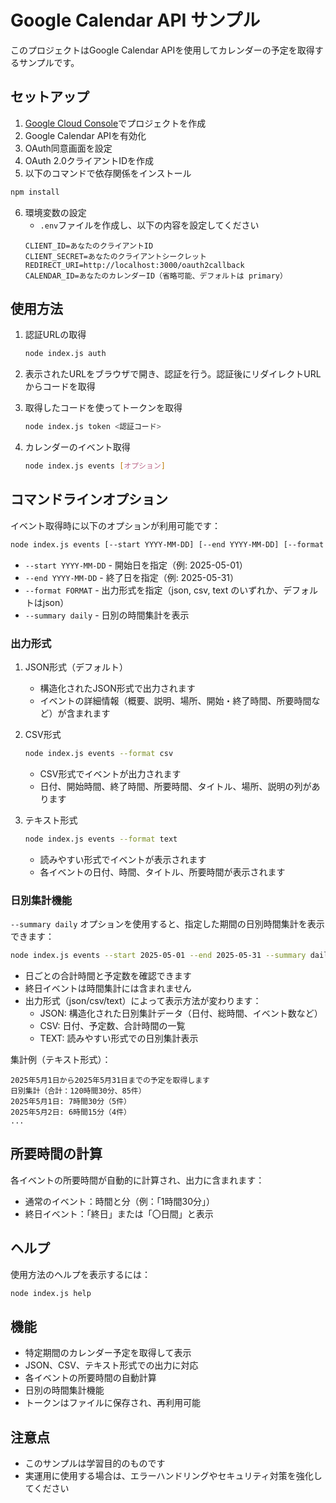 # Google Calendar API サンプル

このプロジェクトはGoogle Calendar APIを使用してカレンダーの予定を取得するサンプルです。

## セットアップ

1. [Google Cloud Console](https://console.cloud.google.com/)でプロジェクトを作成
2. Google Calendar APIを有効化
3. OAuth同意画面を設定
4. OAuth 2.0クライアントIDを作成
5. 以下のコマンドで依存関係をインストール

```bash
npm install
```

6. 環境変数の設定
   - `.env`ファイルを作成し、以下の内容を設定してください
   ```
   CLIENT_ID=あなたのクライアントID
   CLIENT_SECRET=あなたのクライアントシークレット
   REDIRECT_URI=http://localhost:3000/oauth2callback
   CALENDAR_ID=あなたのカレンダーID（省略可能、デフォルトは primary）
   ```

## 使用方法

1. 認証URLの取得
   ```bash
   node index.js auth
   ```

2. 表示されたURLをブラウザで開き、認証を行う。認証後にリダイレクトURLからコードを取得

3. 取得したコードを使ってトークンを取得
   ```bash
   node index.js token <認証コード>
   ```

4. カレンダーのイベント取得
   ```bash
   node index.js events [オプション]
   ```

## コマンドラインオプション

イベント取得時に以下のオプションが利用可能です：

```bash
node index.js events [--start YYYY-MM-DD] [--end YYYY-MM-DD] [--format json|csv|text] [--summary daily]
```

- `--start YYYY-MM-DD` - 開始日を指定（例: 2025-05-01）
- `--end YYYY-MM-DD` - 終了日を指定（例: 2025-05-31）
- `--format FORMAT` - 出力形式を指定（json, csv, text のいずれか、デフォルトはjson）
- `--summary daily` - 日別の時間集計を表示

### 出力形式

1. JSON形式（デフォルト）
   - 構造化されたJSON形式で出力されます
   - イベントの詳細情報（概要、説明、場所、開始・終了時間、所要時間など）が含まれます

2. CSV形式
   ```bash
   node index.js events --format csv
   ```
   - CSV形式でイベントが出力されます
   - 日付、開始時間、終了時間、所要時間、タイトル、場所、説明の列があります

3. テキスト形式
   ```bash
   node index.js events --format text
   ```
   - 読みやすい形式でイベントが表示されます
   - 各イベントの日付、時間、タイトル、所要時間が表示されます

### 日別集計機能

`--summary daily` オプションを使用すると、指定した期間の日別時間集計を表示できます：

```bash
node index.js events --start 2025-05-01 --end 2025-05-31 --summary daily --format text
```

- 日ごとの合計時間と予定数を確認できます
- 終日イベントは時間集計には含まれません
- 出力形式（json/csv/text）によって表示方法が変わります：
  - JSON: 構造化された日別集計データ（日付、総時間、イベント数など）
  - CSV: 日付、予定数、合計時間の一覧
  - TEXT: 読みやすい形式での日別集計表示

集計例（テキスト形式）：
```
2025年5月1日から2025年5月31日までの予定を取得します
日別集計（合計：120時間30分、85件）
2025年5月1日: 7時間30分（5件）
2025年5月2日: 6時間15分（4件）
...
```

## 所要時間の計算

各イベントの所要時間が自動的に計算され、出力に含まれます：
- 通常のイベント：時間と分（例：「1時間30分」）
- 終日イベント：「終日」または「〇日間」と表示

## ヘルプ

使用方法のヘルプを表示するには：

```bash
node index.js help
```

## 機能

- 特定期間のカレンダー予定を取得して表示
- JSON、CSV、テキスト形式での出力に対応
- 各イベントの所要時間の自動計算
- 日別の時間集計機能
- トークンはファイルに保存され、再利用可能

## 注意点

- このサンプルは学習目的のものです
- 実運用に使用する場合は、エラーハンドリングやセキュリティ対策を強化してください 